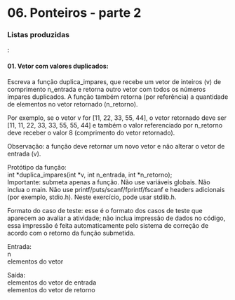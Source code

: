 <h1>06. Ponteiros - parte 2</h1>
<h3>Listas produzidas</h3>:

<h4>01. Vetor com valores duplicados:</h4>
Escreva a função duplica_impares, que recebe um vetor de inteiros (v) de comprimento n_entrada e retorna outro vetor com todos os números ímpares duplicados. A função também retorna (por referência) a quantidade de elementos no vetor retornado (n_retorno).
<p>
Por exemplo, se o vetor v for [11, 22, 33, 55, 44], o vetor retornado deve ser [11, 11, 22, 33, 33, 55, 55, 44] e também o valor referenciado por n_retorno deve receber o valor 8 (comprimento do vetor retornado).
<p>
Observação: a função deve retornar um novo vetor e não alterar o vetor de entrada (v).
<p>
Protótipo da função:<br>
int *duplica_impares(int *v, int n_entrada, int *n_retorno);<br>
Importante: submeta apenas a função. Não use variáveis globais. Não inclua o main. Não use printf/puts/scanf/fprintf/fscanf e headers adicionais (por exemplo, stdio.h). Neste exercício, pode usar stdlib.h.
<p>
Formato do caso de teste: esse é o formato dos casos de teste que aparecem ao avaliar a atividade; não inclua impressão de dados no código, essa impressão é feita automaticamente pelo sistema de correção de acordo com o retorno da função submetida.
<p>
Entrada:<br>
n<br>
elementos do vetor
<p>
Saída:<br>
elementos do vetor de entrada<br>
elementos do vetor de retorno
